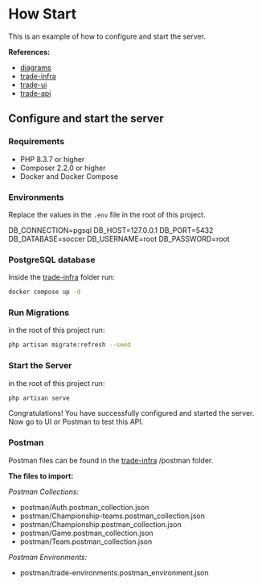 # How Start

This is an example of how to configure and start the server.

**References:**

- [diagrams](https://drive.google.com/file/d/1LSS2NH8oR__IrDeB39SLGKip6boYZW28/view?usp=sharing)
- [trade-infra](https://github.com/r-s-sousa/trade-infra)
- [trade-ui](https://github.com/r-s-sousa/trade-ui)
- [trade-api](https://github.com/r-s-sousa/trade-api)

## Configure and start the server

### Requirements

- PHP 8.3.7 or higher
- Composer 2.2.0 or higher
- Docker and Docker Compose

### Environments

Replace the values in the `.env` file in the root of this project.

DB_CONNECTION=pgsql
DB_HOST=127.0.0.1
DB_PORT=5432
DB_DATABASE=soccer
DB_USERNAME=root
DB_PASSWORD=root

### PostgreSQL database

Inside the [trade-infra](https://github.com/r-s-sousa/trade-infra) folder run:

```bash
docker compose up -d
```

### Run Migrations

in the root of this project run:

```bash
php artisan migrate:refresh --seed
```

### Start the Server

in the root of this project run:

```bash
php artisan serve
```

Congratulations! You have successfully configured and started the server. Now go to UI or Postman to test this API.

### Postman

Postman files can be found in the [trade-infra](https://github.com/r-s-sousa/trade-infra) /postman folder.

**The files to import:**

*Postman Collections:*

- postman/Auth.postman_collection.json
- postman/Championship-teams.postman_collection.json
- postman/Championship.postman_collection.json
- postman/Game.postman_collection.json
- postman/Team.postman_collection.json

*Postman Environments:*

- postman/trade-environments.postman_environment.json
